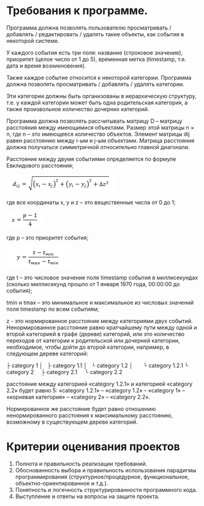 # Требования к программе.
Программа должна позволять пользователю просматривать / добавлять / редактировать / удалять такие объекты, как события в некоторой системе.

У каждого события есть три поля: название (строковое значение), приоритет (целое число от 1 до 5), временная метка (timestamp, т.е. дата и время возникновения).

Также каждое событие относится к некоторой категории. Программа должна позволять просматривать / добавлять / удалять категории.

Эти категории должны быть организованы в иерархическую структуру, т.е. у каждой категории может быть одна родительская категория, а также произвольное количество дочерних категорий.

Программа должна позволять рассчитывать матрицу D – матрицу расстояния между имеющимися объектами. Размер этой матрицы n × n, где n – это имеющееся количество объектов. Элемент матрицы dij равен расстоянию между i-ым и j-ым объектами. Матрица расстояния должна получаться симметричной относительно главной диагонали.

Расстояние между двумя событиями определяется по формуле Евклидового расстояния;

![alt text](image.png)

где все координаты x, y и z – это вещественные числа от 0 до 1;

![alt text](image-1.png)

где p – это приоритет события;

![alt text](image-2.png)

где t – это числовое значение поля timestamp события в миллисекундах (сколько миллисекунд прошло от 1 января 1970 года, 00:00:00 до события);

tmin и tmax – это минимальное и максимальное из числовых значений поля timestamp по всем событиям;

z - это нормированное расстояние между категориями двух событий. Ненормированное расстояние равно кратчайшему пути между одной и второй категорией в графе (дереве) категорий, или это количество переходов от категории к родительской или дочерней категории, необходимое, чтобы дойти до второй категории, например, в следующем дереве категорий:

  

├ category 1
│   ├ category 1.1
│   └ category 1.2
│       └ category 1.2.1
└ category 2
    ├ category 2.1
    └ category 2.2


расстояние между категорией «category 1.2.1» и категорией «category 2.2» будет равно 5: «category 1.2.1» – «category 1.2» – «category 1» – «корневая категория» – «category 2» – «category 2.2».

Нормированное же расстояние будет равно отношению ненормированного расстояния к максимальному расстоянию, возможному в существующем дереве категорий.

  
# Критерии оценивания проектов

1. Полнота и правильность реализации требований.
2. Обоснованность выбора и правильность использования парадигмы программирования (структурное/процедурное, функциональное, объектно-ориентированное и т.д.).
3. Понятность и логичность структурированности программного кода.
4. Выступление и ответы на вопросы на защите проекта.